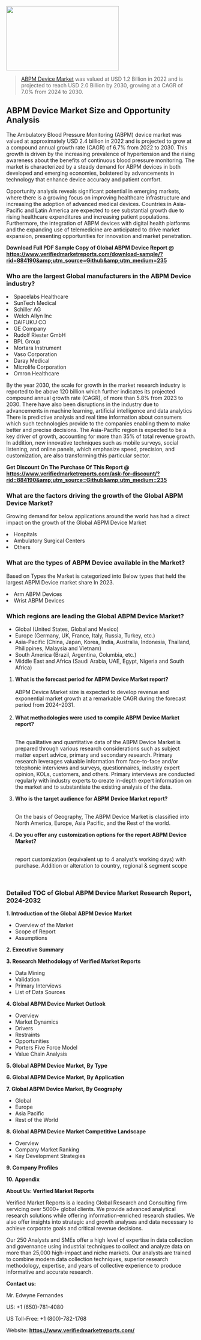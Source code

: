 <img src="https://ffe5etoiles.com/wp-content/uploads/2024/12/MST1-300x171.png" alt="" width="300" height="171" class="alignnone size-medium wp-image-20088" /><blockquote><p><p><a href="https://www.verifiedmarketreports.com/download-sample/?rid=884190&utm_source=Github&utm_medium=235" target="_blank">ABPM Device Market</a> was valued at USD 1.2 Billion in 2022 and is projected to reach USD 2.0 Billion by 2030, growing at a CAGR of 7.0% from 2024 to 2030.</p></blockquote><p><h2>ABPM Device Market Size and Opportunity Analysis</h2><p>The Ambulatory Blood Pressure Monitoring (ABPM) device market was valued at approximately USD 2.4 billion in 2022 and is projected to grow at a compound annual growth rate (CAGR) of 6.7% from 2022 to 2030. This growth is driven by the increasing prevalence of hypertension and the rising awareness about the benefits of continuous blood pressure monitoring. The market is characterized by a steady demand for ABPM devices in both developed and emerging economies, bolstered by advancements in technology that enhance device accuracy and patient comfort.</p><p>Opportunity analysis reveals significant potential in emerging markets, where there is a growing focus on improving healthcare infrastructure and increasing the adoption of advanced medical devices. Countries in Asia-Pacific and Latin America are expected to see substantial growth due to rising healthcare expenditures and increasing patient populations. Furthermore, the integration of ABPM devices with digital health platforms and the expanding use of telemedicine are anticipated to drive market expansion, presenting opportunities for innovation and market penetration.</p></p><p class=""><strong>Download Full PDF Sample Copy of Global ABPM Device Report @ <a href="https://www.verifiedmarketreports.com/download-sample/?rid=884190&amp;utm_source=Github&amp;utm_medium=235" target="_blank">https://www.verifiedmarketreports.com/download-sample/?rid=884190&amp;utm_source=Github&amp;utm_medium=235</a></strong></p><h3 id="" class="">Who are the largest Global manufacturers in the ABPM Device industry?</h3><p><li>Spacelabs Healthcare</li><li> SunTech Medical</li><li> Schiller AG</li><li> Welch Allyn Inc</li><li> DAIFUKU CO</li><li> GE Company</li><li> Rudolf Riester GmbH</li><li> BPL Group</li><li> Mortara Instrument</li><li> Vaso Corporation</li><li> Daray Medical</li><li> Microlife Corporation</li><li> Omron Healthcare</li></p><div class=""><div class="" dir="" data-message-author-role="" data-message-id="" data-message-model-slug=""><div class=""><div class=""><div class=""><div class="" dir="" data-message-author-role="" data-message-id="" data-message-model-slug=""><div class=""><div class=""><p>By the year 2030, the scale for growth in the market research industry is reported to be above 120 billion which further indicates its projected compound annual growth rate (CAGR), of more than 5.8% from 2023 to 2030. There have also been disruptions in the industry due to advancements in machine learning, artificial intelligence and data analytics There is predictive analysis and real time information about consumers which such technologies provide to the companies enabling them to make better and precise decisions. The Asia-Pacific region is expected to be a key driver of growth, accounting for more than 35% of total revenue growth. In addition, new innovative techniques such as mobile surveys, social listening, and online panels, which emphasize speed, precision, and customization, are also transforming this particular sector.</p><p><strong>Get Discount On The Purchase Of This Report @&nbsp; <a href="https://www.verifiedmarketreports.com/ask-for-discount/?rid=884190&amp;utm_source=Github&amp;utm_medium=235" target="_blank">https://www.verifiedmarketreports.com/ask-for-discount/?rid=884190&amp;utm_source=Github&amp;utm_medium=235</a></strong></p></div></div></div></div></div></div></div></div><h3 id="" class="">What are the factors driving the growth of the Global ABPM Device Market?</h3><p id="" class="">Growing demand for below applications around the world has had a direct impact on the growth of the Global ABPM Device Market</p><p id="" class=""><li>Hospitals</li><li> Ambulatory Surgical Centers</li><li> Others</li></p><h3 id="" class="">What are the types of ABPM Device available in the Market?</h3><p id="" class="">Based on Types the Market is categorized into Below types that held the largest ABPM Device market share In 2023.</p><p id="" class=""><li>Arm ABPM Devices</li><li> Wrist ABPM Devices</li></p><h3 id="" class="">Which regions are leading the Global ABPM Device Market?</h3><ul><li>Global (United States, Global and Mexico)</li><li>Europe (Germany, UK, France, Italy, Russia, Turkey, etc.)</li><li>Asia-Pacific (China, Japan, Korea, India, Australia, Indonesia, Thailand, Philippines, Malaysia and Vietnam)</li><li>South America (Brazil, Argentina, Columbia, etc.)</li><li>Middle East and Africa (Saudi Arabia, UAE, Egypt, Nigeria and South Africa)</li></ul><p><ol><li><strong>What is the forecast period for ABPM Device Market report?<br /></strong><br /><span data-sheets-root="1" data-sheets-value="{&quot;1&quot;:2,&quot;2&quot;:&quot;XXXX size is expected to develop revenue and exponential market growth at a remarkable CAGR during the forecast period from 2024&ndash;2030.&quot;}" data-sheets-userformat="{&quot;2&quot;:12674,&quot;4&quot;:{&quot;1&quot;:2,&quot;2&quot;:16776960},&quot;10&quot;:2,&quot;11&quot;:0,&quot;15&quot;:&quot;Arial&quot;,&quot;16&quot;:12}">ABPM Device Market size is expected to develop revenue and exponential market growth at a remarkable CAGR during the forecast period from 2024&ndash;2031.</span><br /><br /></li><li><strong>What methodologies were used to compile ABPM Device Market report?<br /><br /></strong><p>The qualitative and quantitative data of the&nbsp;ABPM Device Market is prepared through various research considerations such as subject matter expert advice, primary and secondary research. Primary research leverages valuable information from face-to-face and/or telephonic interviews and surveys, questionnaires, industry expert opinion, KOLs, customers, and others. Primary interviews are conducted regularly with industry experts to create in-depth expert information on the market and to substantiate the existing analysis of the data.&nbsp;</p></li><li><strong>Who is the target audience for ABPM Device Market report?<br /><br /></strong><p>On the basis of Geography, The&nbsp;ABPM Device Market is classified into North America, Europe, Asia Pacific, and the Rest of the world.</p></li><li><strong>Do you offer any customization options for the report ABPM Device Market?<br /><br /></strong><p>report customization (equivalent up to 4 analyst&rsquo;s working days) with purchase. Addition or alteration to country, regional &amp; segment scope</p><p>&nbsp;</p></li></ol></p><h3 id="" class="">Detailed TOC of Global ABPM Device Market Research Report, 2024-2032</h3><p id="" class=""><strong>1. Introduction of the Global ABPM Device Market</strong></p><ul><li>Overview of the Market</li><li>Scope of Report</li><li>Assumptions</li></ul><p id="" class=""><strong>2. Executive Summary</strong></p><p id="" class=""><strong>3. Research Methodology of&nbsp;Verified Market Reports</strong></p><ul><li>Data Mining</li><li>Validation</li><li>Primary Interviews</li><li>List of Data Sources</li></ul><p id="" class=""><strong>4. Global ABPM Device Market Outlook</strong></p><ul><li>Overview</li><li>Market Dynamics</li><li>Drivers</li><li>Restraints</li><li>Opportunities</li><li>Porters Five Force Model</li><li>Value Chain Analysis</li></ul><p id="" class=""><strong>5. Global ABPM Device Market, By&nbsp;Type</strong></p><p id="" class=""><strong>6. Global ABPM Device Market, By Application</strong></p><p id="" class=""><strong>7. Global ABPM Device Market, By Geography</strong></p><ul><li>Global</li><li>Europe</li><li>Asia Pacific</li><li>Rest of the World</li></ul><p id="" class=""><strong>8. Global ABPM Device Market Competitive Landscape</strong></p><ul><li>Overview</li><li>Company Market Ranking</li><li>Key Development Strategies</li></ul><p id="" class=""><strong>9. Company Profiles</strong></p><p id="" class=""><strong>10. Appendix</strong></p><p id="" class=""><strong>About Us: Verified Market Reports</strong></p><p id="" class="">Verified Market Reports is a leading Global Research and Consulting firm servicing over 5000+ global clients. We provide advanced analytical research solutions while offering information-enriched research studies. We also offer insights into strategic and growth analyses and data necessary to achieve corporate goals and critical revenue decisions.</p><p id="" class="">Our 250 Analysts and SMEs offer a high level of expertise in data collection and governance using industrial techniques to collect and analyze data on more than 25,000 high-impact and niche markets. Our analysts are trained to combine modern data collection techniques, superior research methodology, expertise, and years of collective experience to produce informative and accurate research.</p><p id="" class=""><strong>Contact us:</strong></p><p id="" class="">Mr. Edwyne Fernandes</p><p id="" class="">US: +1 (650)-781-4080</p><p id="" class="">US Toll-Free: +1 (800)-782-1768</p><p id="" class="">Website: <a target="" data-test-app-aware-link=""><strong>https://www.verifiedmarketreports.com/</strong></a></p>
